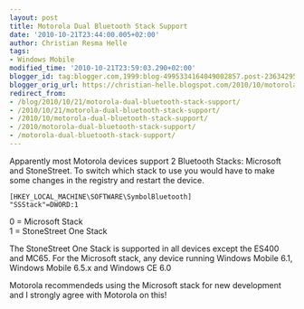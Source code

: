 ```yaml
---
layout: post
title: Motorola Dual Bluetooth Stack Support
date: '2010-10-21T23:44:00.005+02:00'
author: Christian Resma Helle
tags:
- Windows Mobile
modified_time: '2010-10-21T23:59:03.290+02:00'
blogger_id: tag:blogger.com,1999:blog-4995334164049002857.post-2363429546681266049
blogger_orig_url: https://christian-helle.blogspot.com/2010/10/motorola-dual-bluetooth-stack-support.html
redirect_from:
- /blog/2010/10/21/motorola-dual-bluetooth-stack-support/
- /2010/10/21/motorola-dual-bluetooth-stack-support/
- /2010/10/motorola-dual-bluetooth-stack-support/
- /2010/motorola-dual-bluetooth-stack-support/
- /motorola-dual-bluetooth-stack-support/
---
```


Apparently most Motorola devices support 2 Bluetooth Stacks: Microsoft and StoneStreet. To switch which stack to use you would have to make some changes in the registry and restart the device.  
  
```
[HKEY_LOCAL_MACHINE\SOFTWARE\SymbolBluetooth]  
"SSStack"=DWORD:1
```

0 = Microsoft Stack  
1 = StoneStreet One Stack  
  
The StoneStreet One Stack is supported in all devices except the ES400 and MC65. For the Microsoft stack, any device running Windows Mobile 6.1, Windows Mobile 6.5.x and Windows CE 6.0  
  
Motorola recommendeds using the Microsoft stack for new development and I strongly agree with Motorola on this!